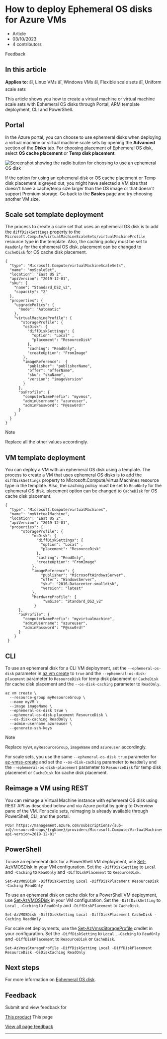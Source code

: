 # How to deploy Ephemeral OS disks for Azure VMs

* Article
* 03/10/2023
* 4 contributors

Feedback

## In this article

**Applies to:** âï¸ Linux VMs âï¸ Windows VMs âï¸ Flexible scale sets âï¸ Uniform scale sets

This article shows you how to create a virtual machine or virtual machine scale sets with Ephemeral OS disks through Portal, ARM template deployment, CLI and PowerShell.

## Portal

In the Azure portal, you can choose to use ephemeral disks when deploying a virtual machine or virtual machine scale sets by opening the **Advanced** section of the **Disks** tab. For choosing placement of Ephemeral OS disk, select **OS cache placement** or **Temp disk placement**.

![Screenshot showing the radio button for choosing to use an ephemeral OS disk](media/virtual-machines-common-ephemeral/ephemeral-portal-temp.png)

If the option for using an ephemeral disk or OS cache placement or Temp disk placement is greyed out, you might have selected a VM size that doesn't have a cache/temp size larger than the OS image or that doesn't support Premium storage. Go back to the **Basics** page and try choosing another VM size.

## Scale set template deployment

The process to create a scale set that uses an ephemeral OS disk is to add the `diffDiskSettings` property to the
`Microsoft.Compute/virtualMachineScaleSets/virtualMachineProfile` resource type in the template. Also, the caching policy must be set to `ReadOnly` for the ephemeral OS disk. placement can be changed to `CacheDisk` for OS cache disk placement.

```
{ 
  "type": "Microsoft.Compute/virtualMachineScaleSets", 
  "name": "myScaleSet", 
  "location": "East US 2", 
  "apiVersion": "2019-12-01", 
  "sku": { 
    "name": "Standard_DS2_v2", 
    "capacity": "2" 
  }, 
  "properties": { 
    "upgradePolicy": { 
      "mode": "Automatic" 
    }, 
    "virtualMachineProfile": { 
       "storageProfile": { 
        "osDisk": { 
          "diffDiskSettings": { 
            "option": "Local" ,
            "placement": "ResourceDisk"
          }, 
          "caching": "ReadOnly", 
          "createOption": "FromImage" 
        }, 
        "imageReference":  { 
          "publisher": "publisherName", 
          "offer": "offerName", 
          "sku": "skuName", 
          "version": "imageVersion" 
        } 
      }, 
      "osProfile": { 
        "computerNamePrefix": "myvmss", 
        "adminUsername": "azureuser", 
        "adminPassword": "P@ssw0rd!" 
      } 
    } 
  } 
}  

```

Note

Replace all the other values accordingly.

## VM template deployment

You can deploy a VM with an ephemeral OS disk using a template. The process to create a VM that uses ephemeral OS disks is to add the `diffDiskSettings` property to Microsoft.Compute/virtualMachines resource type in the template. Also, the caching policy must be set to `ReadOnly` for the ephemeral OS disk. placement option can be changed to `CacheDisk` for OS cache disk placement.

```
{ 
  "type": "Microsoft.Compute/virtualMachines", 
  "name": "myVirtualMachine", 
  "location": "East US 2", 
  "apiVersion": "2019-12-01", 
  "properties": { 
       "storageProfile": { 
            "osDisk": { 
              "diffDiskSettings": { 
                "option": "Local" ,
                "placement": "ResourceDisk"
              }, 
              "caching": "ReadOnly", 
              "createOption": "FromImage" 
            }, 
            "imageReference": { 
                "publisher": "MicrosoftWindowsServer", 
                "offer": "WindowsServer", 
                "sku": "2016-Datacenter-smalldisk", 
                "version": "latest" 
            }, 
            "hardwareProfile": { 
                 "vmSize": "Standard_DS2_v2" 
             } 
      }, 
      "osProfile": { 
        "computerNamePrefix": "myvirtualmachine", 
        "adminUsername": "azureuser", 
        "adminPassword": "P@ssw0rd!" 
      } 
    } 
 } 

```

## CLI

To use an ephemeral disk for a CLI VM deployment, set the `--ephemeral-os-disk` parameter in [az vm create](/en-us/cli/azure/vm#az-vm-create) to `true` and the `--ephemeral-os-disk-placement` parameter to `ResourceDisk` for temp disk placement or `CacheDisk` for cache disk placement and the `--os-disk-caching` parameter to `ReadOnly`.

```
az vm create \
  --resource-group myResourceGroup \
  --name myVM \
  --image imageName \
  --ephemeral-os-disk true \
  --ephemeral-os-disk-placement ResourceDisk \
  --os-disk-caching ReadOnly \
  --admin-username azureuser \
  --generate-ssh-keys

```

Note

Replace `myVM`, `myResourceGroup`, `imageName` and `azureuser` accordingly.

For scale sets, you use the same `--ephemeral-os-disk true` parameter for [az-vmss-create](/en-us/cli/azure/vmss#az-vmss-create) and set the `--os-disk-caching` parameter to `ReadOnly` and the `--ephemeral-os-disk-placement` parameter to `ResourceDisk` for temp disk placement or `CacheDisk` for cache disk placement.

## Reimage a VM using REST

You can reimage a Virtual Machine instance with ephemeral OS disk using REST API as described below and via Azure portal by going to Overview pane of the VM. For scale sets, reimaging is already available through PowerShell, CLI, and the portal.

```
POST https://management.azure.com/subscriptions/{sub-
id}/resourceGroups/{rgName}/providers/Microsoft.Compute/VirtualMachines/{vmName}/reimage?api-version=2019-12-01" 

```

## PowerShell

To use an ephemeral disk for a PowerShell VM deployment, use [Set-AzVMOSDisk](/en-us/powershell/module/az.compute/set-azvmosdisk) in your VM configuration. Set the `-DiffDiskSetting` to `Local` and `-Caching` to `ReadOnly` and `-DiffDiskPlacement` to `ResourceDisk`.

```
Set-AzVMOSDisk -DiffDiskSetting Local -DiffDiskPlacement ResourceDisk -Caching ReadOnly

```

To use an ephemeral disk on cache disk for a PowerShell VM deployment, use [Set-AzVMOSDisk](/en-us/powershell/module/az.compute/set-azvmosdisk) in your VM configuration. Set the `-DiffDiskSetting` to `Local` , `-Caching` to `ReadOnly` and `-DiffDiskPlacement` to `CacheDisk`.

```
Set-AzVMOSDisk -DiffDiskSetting Local -DiffDiskPlacement CacheDisk -Caching ReadOnly

```

For scale set deployments, use the [Set-AzVmssStorageProfile](/en-us/powershell/module/az.compute/set-azvmssstorageprofile) cmdlet in your configuration. Set the `-DiffDiskSetting` to `Local` , `-Caching` to `ReadOnly` and `-DiffDiskPlacement` to `ResourceDisk` or `CacheDisk`.

```
Set-AzVmssStorageProfile -DiffDiskSetting Local -DiffDiskPlacement ResourceDisk -OsDiskCaching ReadOnly

```

## Next steps

For more information on [Ephemeral OS disk](ephemeral-os-disks).

## Feedback

Submit and view feedback for

[This product](https://feedback.azure.com/d365community/forum/ec2f1827-be25-ec11-b6e6-000d3a4f0f1c)
This page

[View all page feedback](https://github.com/MicrosoftDocs/azure-docs/issues)

---
